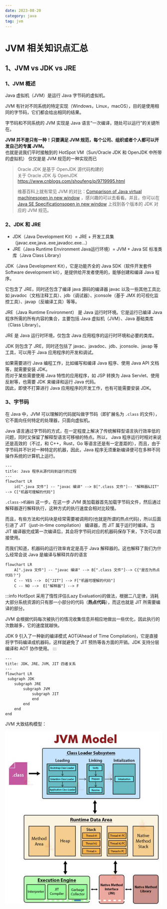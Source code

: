```yaml
---
date: 2023-08-20
category: java
tag: jvm
---
```

# JVM 相关知识点汇总

## 1、JVM vs JDK vs JRE

### 1、JVM 概述

Java 虚拟机（JVM）是运行 Java 字节码的虚拟机。  

JVM 有针对不同系统的特定实现（Windows，Linux，macOS），目的是使用相同的字节码，它们都会给出相同的结果。  

字节码和不同系统的 JVM 实现是 Java 语言“一次编译，随处可以运行”的关键所在。

**JVM 并不是只有一种！只要满足 JVM 规范，每个公司、组织或者个人都可以开发自己的专属 JVM。**   
也就是说我们平时接触到的 HotSpot VM（Sun/Oracle JDK 和 OpenJDK 中所带的虚拟机） 仅仅是是 JVM 规范的一种实现而已

> Oracle JDK 是基于 OpenJDK 源代码构建的  
> 关于 Oracle JDK 与 OpenJDK https://www.cnblogs.com/shoufeng/p/9719995.html
>
> 维基百科上就有常见 JVM 的对比：[Comparison of Java virtual machinesopen in new window](https://en.wikipedia.org/wiki/Comparison_of_Java_virtual_machines) ，感兴趣的可以去看看。并且，你可以在 [Java SE Specificationsopen in new window](https://docs.oracle.com/javase/specs/index.html) 上找到各个版本的 JDK 对应的 JVM 规范。

### 2、JDK 和 JRE

- JDK（Java Development Kit）= JRE + 开发工具集（javac.exe,java..exe,javadoc.exe...）  
- JRE（Java Runtime Environment Java运行环境）= JVM + Java SE 标准类库（Java Class Library）

JDK（Java Development Kit），它是功能齐全的 Java SDK（软件开发套件 Software development kit），是提供给开发者使用的，能够创建和编译 Java 程序。  

它包含了 JRE，同时还包含了编译 java 源码的编译器 javac 以及一些其他工具比如 javadoc（文档注释工具）、jdb（调试器）、jconsole（基于 JMX 的可视化监控⼯具）、javap（反编译工具）等等。

JRE（Java Runtime Environment） 是 Java 运行时环境。它是运行已编译 Java 程序所需的所有内容的集合，主要包括 Java 虚拟机（JVM）、Java 基础类库（Class Library）。

JRE 是 Java 运行时环境，仅包含 Java 应用程序的运行时环境和必要的类库。  

JDK 则包含了 JRE，同时还包括了 javac、javadoc、jdb、jconsole、javap 等工具，可以用于 Java 应用程序的开发和调试。  

如果需要进行 Java 编程工作，比如编写和编译 Java 程序、使用 Java API 文档等，就需要安装 JDK。  
而对于某些需要使用 Java 特性的应用程序，如 JSP 转换为 Java Servlet、使用反射等，也需要 JDK 来编译和运行 Java 代码。  
因此，即使不打算进行 Java 应用程序的开发工作，也有可能需要安装 JDK。

### 3、字节码

在 Java 中，JVM 可以理解的代码就叫做字节码（即扩展名为 `.class` 的文件），它不面向任何特定的处理器，只面向虚拟机。

Java 语言通过字节码的方式，在一定程度上解决了传统解释型语言执行效率低的问题，同时又保留了解释型语言可移植的特点。所以， Java 程序运行时相对来说还是高效的（不过，和 C++，Rust，Go 等语言还是有一定差距的），而且，由于字节码并不针对一种特定的机器，因此，Java 程序无须重新编译便可在多种不同操作系统的计算机上运行。

```mermaid
---
title: Java 程序从源代码到运行的过程
---
flowchart LR
    id[".java 文件"] -- "javac 编译" --> B[".class 文件"]-- "解释器&JIT" --> C["机器可理解的代码"]
```
`.class->机器码` 这一步。在这一步 JVM 类加载器首先加载字节码文件，然后通过解释器逐行解释执行，这种方式的执行速度会相对比较慢。 

而且，有些方法和代码块是经常需要被调用的(也就是所谓的热点代码)，所以后面引进了 JIT（just-in-time compilation） 编译器，而 JIT 属于运行时编译。当 JIT 编译器完成第一次编译后，其会将字节码对应的机器码保存下来，下次可以直接使用。  

而我们知道，机器码的运行效率肯定是高于 Java 解释器的。这也解释了我们为什么经常会说 Java 是编译与解释共存的语言

```mermaid
flowchart LR
    A[".java 文件"] -- "javac 编译" --> B[".class 文件"]--> C{"是否为热点代码？"}
    C -- YES -->  D["JIT"] --> F["机器可理解的代码"]
    C -- NO -->  E["解释器"] --> F

```

:::info
HotSpot 采用了惰性评估(Lazy Evaluation)的做法，根据二八定律，消耗大部分系统资源的只有那一小部分的代码（**热点代码**），而这也就是 JIT 所需要编译的部分。  

JVM 会根据代码每次被执行的情况收集信息并相应地做出一些优化，因此执行的次数越多，它的速度就越快。

JDK 9 引入了一种新的编译模式 AOT(Ahead of Time Compilation)，它是直接将字节码编译成机器码，这样就避免了 JIT 预热等各方面的开销。JDK 支持分层编译和 AOT 协作使用。
:::

```mermaid
---
title: JDK、JRE、JVM、JIT 四者关系
---
flowchart LR
 subgraph JDK
    subgraph JRE
        subgraph JVM
            subgraph JIT
            end
        end
    end
end
```

JVM 大致结构模型：

![image-20230821005244740](https://raw.githubusercontent.com/T4mako/ImageBed/main/image-20230821005244740.png)